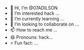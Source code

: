 - 👋 Hi, I’m @07ADILSON
- 👀 I’m interested hack ...
- 🌱 I’m currently learning ...
- 💞️ I’m looking to collaborate on ...
- 📫 How to reach me ...
- 😄 Pronouns: hack...
- ⚡ Fun fact: ...

<!---
07ADILSON/07ADILSON is a ✨ special ✨ repository because its `README.md` (this file) appears on your GitHub profile.
You can click the Preview link to take a look at your changes.
--->
